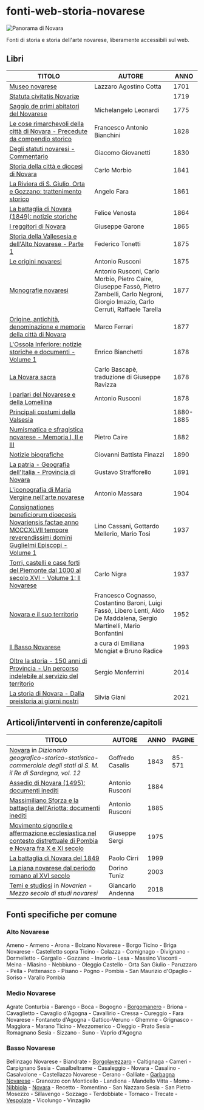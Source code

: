 # fonti-web-storia-novarese

![Panorama di Novara](https://upload.wikimedia.org/wikipedia/commons/0/04/Novara_panoramica08.jpg "Panorama di Novara")

Fonti di storia e storia dell'arte novarese, liberamente accessibili sul web.

## Libri

| TITOLO                                                                                                                                                                                                                     | AUTORE                                                                                                                                       | ANNO |
|----------------------------------------------------------------------------------------------------------------------------------------------------------------------------------------------------------------------------|----------------------------------------------------------------------------------------------------------------------------------------------|------|
| [Museo novarese](https://books.google.it/books?id=C6XdGymQHMkC)                                                                                                                                                            | Lazzaro Agostino Cotta                                                                                                                       | 1701 |
| [Statuta civitatis Novariæ](https://books.google.it/books?id=mLX-8nytG9IC)                                                                                                                                                 |                                                                                                                                              | 1719 |
| [Saggio de primi abitatori del Novarese](https://books.google.it/books?id=prpYAAAAcAAJ)                                                                                                                                    | Michelangelo Leonardi                                                                                                                        | 1775 |
| [Le cose rimarchevoli della città di Novara - Precedute da compendio storico](https://books.google.it/books?id=uWYpAAAAYAAJ)                                                                                               | Francesco Antonio Bianchini                                                                                                                  | 1828 |
| [Degli statuti novaresi - Commentario](https://books.google.it/books?id=DJQiWM0_WhsC)                                                                                                                                      | Giacomo Giovanetti                                                                                                                           | 1830 |
| [Storia della città e diocesi di Novara](https://books.google.it/books?id=WMQAAAAAcAAJ)                                                                                                                                    | Carlo Morbio                                                                                                                                 | 1841 |
| [La Riviera di S. Giulio, Orta e Gozzano: trattenimento storico](https://books.google.it/books?id=a2k5AAAAcAAJ)                                                                                                            | Angelo Fara                                                                                                                                  | 1861 |
| [La battaglia di Novara (1849): notizie storiche](https://books.google.it/books?id=j8oNAAAAYAAJ)                                                                                                                           | Felice Venosta                                                                                                                               | 1864 |
| [I reggitori di Novara](https://books.google.it/books?id=dLxYAAAAcAAJ)                                                                                                                                                     | Giuseppe Garone                                                                                                                              | 1865 |
| [Storia della Vallesesia e dell'Alto Novarese - Parte 1](https://books.google.it/books?id=LfDwV_6dVcMC)                                                                                                                    | Federico Tonetti                                                                                                                             | 1875 |
| [Le origini novaresi](https://books.google.it/books?id=pIN2oAEACAAJ)                                                                                                                                                       | Antonio Rusconi                                                                                                                              | 1875 |
| [Monografie novaresi](https://books.google.it/books?id=957-Q_dlfaQC)                                                                                                                                                       | Antonio Rusconi, Carlo Morbio, Pietro Caire, Giuseppe Fassò, Pietro Zambelli, Carlo Negroni, Giorgio Imazio, Carlo Cerruti, Raffaele Tarella | 1877 |
| [Origine, antichità, denominazione e memorie della città di Novara](https://books.google.it/books?id=cnFhscR3b6UC)                                                                                                         | Marco Ferrari                                                                                                                                | 1877 |
| [L'Ossola Inferiore: notizie storiche e documenti - Volume 1](https://books.google.it/books?id=eqAe_sAwinUC)                                                                                                               | Enrico Bianchetti                                                                                                                            | 1878 |
| [La Novara sacra](https://books.google.it/books?id=_91D6m06NvkC)                                                                                                                                                           | Carlo Bascapè, traduzione di Giuseppe Ravizza                                                                                                | 1878 |
| [I parlari del Novarese e della Lomellina](https://archive.org/details/i-parlari-del-novarese-e-della-lomellina) | Antonio Rusconi | 1878 | 
| [Principali costumi della Valsesia](https://archive.org/details/stampe-storiche-038-pag-01#ia-carousel) |  | 1880-1885 |
| [Numismatica e sfragistica novarese - Memoria I, II e III](https://archive.org/details/numismaticaesfra00cair)                                                                                                             | Pietro Caire                                                                                                                                 | 1882 |
| [Notizie biografiche](https://books.google.it/books?id=bdZEAAAAYAAJ)                                                                                                                                                       | Giovanni Battista Finazzi                                                                                                                    | 1890 |
| [La patria - Geografia dell'Italia - Provincia di Novara](https://books.google.it/books?id=YOEYAAAAYAAJ)                                                                                                                   | Gustavo Strafforello                                                                                                                         | 1891 |
| [L'iconografia di Maria Vergine nell'arte novarese](https://archive.org/details/liconograficadim00mass)                                                                                                                    | Antonio Massara                                                                                                                              | 1904 |
| [Consignationes beneficiorum dioecesis Novariensis factae anno MCCCXLVII tempore reverendissimi domini Guglielmi Episcopi - Volume 1](https://en.calameo.com/read/007260735d0ab55d349d1)                                   | Lino Cassani, Gottardo Mellerio, Mario  Tosi                                                                                                 | 1937 |
| [Torri, castelli e case forti del Piemonte dal 1000 al secolo XVI - Volume 1: Il Novarese](https://idoc.pub/documents/torri-castelli-e-case-forti-del-piemonte-dal-1000-al-secolo-xvi-i-il-novarese-nigrapdf-1430rp3q0v4j) | Carlo Nigra                                                                                                                                  | 1937 | 
| [Novara e il suo territorio](https://www.byterfly.eu/islandora/object/librib%3A511695#mode/1up)                                                                                                                            | Francesco Cognasso, Costantino Baroni, Luigi Fassò, Libero Lenti, Aldo De Maddalena, Sergio Martinelli, Mario Bonfantini                     | 1952 |
| [Il Basso Novarese](https://www.calameo.com/books/006995946b42840b3db7a)                                                                                                                                                   | a cura di Emiliana Mongiat e Bruno Radice                                                                                                    | 1993 |
| [Oltre la storia - 150 anni di Provincia - Un percorso indelebile al servizio del territorio](https://www.academia.edu/33315127/Oltre_la_storia.pdf)                                                                       | Sergio Monferrini                                                                                                                            | 2014 |
| [La storia di Novara - Dalla preistoria ai giorni nostri](https://idoc.pub/documents/la-storia-di-novara-dalla-preistoria-ai-giorni-nostri-wl12ovd99v4j)                                                                   | Silvia Giani                                                                                                                                 | 2021 |

## Articoli/interventi in conferenze/capitoli

| TITOLO                                                                                                                                                                    | AUTORE            | ANNO | PAGINE |
|---------------------------------------------------------------------------------------------------------------------------------------------------------------------------|-------------------|------|--------|
| [Novara](https://books.google.it/books?id=LAVTAAAAcAAJ&pg=PA86) in *Dizionario geografico-storico-statistico-commerciale degli stati di S. M. il Re di Sardegna, vol. 12* | Goffredo Casalis  | 1843 | 85-571 |
| [Assedio di Novara (1495): documenti inediti](https://babel.hathitrust.org/cgi/pt?id=uiuc.99186885212205899&view=1up&seq=4)                                               | Antonio Rusconi   | 1884 |        |
| [Massimiliano Sforza e la battaglia dell'Ariotta: documenti inediti](http://www.ssno.it/BSPNo/2006_Rusconi_Ariotta.pdf)                                                   | Antonio Rusconi   | 1885 |        |
| [Movimento signorile e affermazione ecclesiastica nel contesto distrettuale di Pombia e Novara fra X e XI secolo](https://www.mgh-bibliothek.de/dokumente/a/a083862.pdf)  | Giuseppe Sergi    | 1975 |        |
| [La battaglia di Novara del 1849](https://www.calameo.com/books/00699594608932e5a7422)                                                                                    | Paolo Cirri       | 1999 |        |
| [La piana novarese dal periodo romano al XVI secolo](https://www.calameo.com/books/0069959466e438a1d68a5)                                                                 | Dorino Tuniz      | 2003 |        |
| [Temi e studiosi](https://interlinea.mediabiblos.it/pdf_incipit/interlinea/mezzo-secolo-di-studi-novaresi-434680.pdf) in *Novarien - Mezzo secolo di studi novaresi*      | Giancarlo Andenna | 2018 |        |

## Fonti specifiche per comune

### Alto Novarese

Ameno - Armeno - Arona - Bolzano Novarese - Borgo Ticino - Briga Novarese - Castelletto sopra Ticino - Colazza -
Comignago - Divignano - Dormelletto - Gargallo - Gozzano - Invorio - Lesa - Massino Visconti - Meina - Miasino -
Nebbiuno - Oleggio Castello - Orta San Giulio - Paruzzaro - Pella - Pettenasco - Pisano - Pogno - Pombia - San Maurizio
d'Opaglio - Soriso - Varallo Pombia

### Medio Novarese

Agrate Conturbia - Barengo - Boca - Bogogno - [Borgomanero](Borgomanero.md) - Briona - Cavaglietto - Cavaglio d'Agogna -
Cavallirio - Cressa - Cureggio - Fara Novarese - Fontaneto d'Agogna - Gattico-Veruno - Ghemme - Grignasco - Maggiora -
Marano Ticino - Mezzomerico - Oleggio - Prato Sesia - Romagnano Sesia - Sizzano - Suno - Vaprio d'Agogna

### Basso Novarese

Bellinzago Novarese - Biandrate - [Borgolavezzaro](Borgolavezzaro.md) - Caltignaga - Cameri - Carpignano Sesia -
Casalbeltrame - Casaleggio - Novara - Casalino - Casalvolone - Castellazzo Novarese - Cerano -
Galliate - [Garbagna Novarese](Garbagna_Novarese.md) - Granozzo con Monticello - Landiona - Mandello Vitta -
Momo - [Nibbiola](Nibbiola.md) - [Novara](Novara.md) - Recetto - Romentino - San Nazzaro Sesia - San Pietro Mosezzo -
Sillavengo - Sozzago - Terdobbiate - Tornaco - Trecate - [Vespolate](Vespolate.md) - Vicolungo - Vinzaglio
